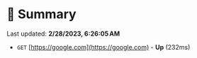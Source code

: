 # 📖 Summary
Last updated: **2/28/2023, 6:26:05 AM**

- `GET` [https://google.com](https://google.com) - **Up** (232ms)
